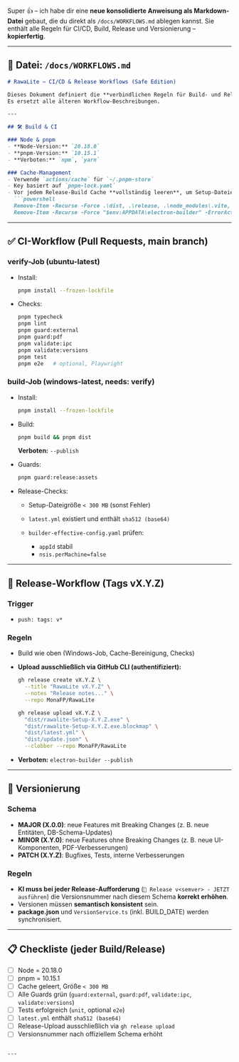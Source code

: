 Super 👍 – ich habe dir eine **neue konsolidierte Anweisung als Markdown-Datei** gebaut, die du direkt als `/docs/WORKFLOWS.md` ablegen kannst. Sie enthält alle Regeln für CI/CD, Build, Release und Versionierung – **kopierfertig**.

---

## 📄 Datei: `/docs/WORKFLOWS.md`

````markdown
# RawaLite – CI/CD & Release Workflows (Safe Edition)

Dieses Dokument definiert die **verbindlichen Regeln für Build- und Release-Workflows** von RawaLite.  
Es ersetzt alle älteren Workflow-Beschreibungen.

---

## 🛠️ Build & CI

### Node & pnpm
- **Node-Version:** `20.18.0`  
- **pnpm-Version:** `10.15.1`  
- **Verboten:** `npm`, `yarn`

### Cache-Management
- Verwende `actions/cache` für `~/.pnpm-store`  
- Key basiert auf `pnpm-lock.yaml`  
- Vor jedem Release-Build Cache **vollständig leeren**, um Setup-Dateien >300MB zu verhindern:
  ```powershell
  Remove-Item -Recurse -Force .\dist, .\release, .\node_modules\.vite, .\node_modules\.cache -ErrorAction SilentlyContinue
  Remove-Item -Recurse -Force "$env:APPDATA\electron-builder" -ErrorAction SilentlyContinue
````

---

## ✅ CI-Workflow (Pull Requests, main branch)

### verify-Job (ubuntu-latest)

* Install:

  ```bash
  pnpm install --frozen-lockfile
  ```
* Checks:

  ```bash
  pnpm typecheck
  pnpm lint
  pnpm guard:external
  pnpm guard:pdf
  pnpm validate:ipc
  pnpm validate:versions
  pnpm test
  pnpm e2e   # optional, Playwright
  ```

### build-Job (windows-latest, needs: verify)

* Install:

  ```bash
  pnpm install --frozen-lockfile
  ```
* Build:

  ```bash
  pnpm build && pnpm dist
  ```

  **Verboten:** `--publish`
* Guards:

  ```bash
  pnpm guard:release:assets
  ```
* Release-Checks:

  * Setup-Dateigröße `< 300 MB` (sonst Fehler)
  * `latest.yml` existiert und enthält `sha512 (base64)`
  * `builder-effective-config.yaml` prüfen:

    * `appId` stabil
    * `nsis.perMachine=false`

---

## 🚀 Release-Workflow (Tags vX.Y.Z)

### Trigger

* `push: tags: v*`

### Regeln

* Build wie oben (Windows-Job, Cache-Bereinigung, Checks)
* **Upload ausschließlich via GitHub CLI (authentifiziert):**

  ```bash
  gh release create vX.Y.Z \
    --title "RawaLite vX.Y.Z" \
    --notes "Release notes..." \
    --repo MonaFP/RawaLite

  gh release upload vX.Y.Z \
    "dist/rawalite-Setup-X.Y.Z.exe" \
    "dist/rawalite-Setup-X.Y.Z.exe.blockmap" \
    "dist/latest.yml" \
    "dist/update.json" \
    --clobber --repo MonaFP/RawaLite
  ```
* **Verboten:** `electron-builder --publish`

---

## 🔢 Versionierung

### Schema

* **MAJOR (X.0.0)**: neue Features mit Breaking Changes (z. B. neue Entitäten, DB-Schema-Updates)
* **MINOR (X.Y.0)**: neue Features ohne Breaking Changes (z. B. neue UI-Komponenten, PDF-Verbesserungen)
* **PATCH (X.Y.Z)**: Bugfixes, Tests, interne Verbesserungen

### Regeln

* **KI muss bei jeder Release-Aufforderung** (`🚀 Release v<semver> - JETZT ausführen`) die Versionsnummer nach diesem Schema **korrekt erhöhen**.
* Versionen müssen **semantisch konsistent** sein.
* **package.json** und `VersionService.ts` (inkl. BUILD_DATE) werden synchronisiert.

---

## 📋 Checkliste (jeder Build/Release)

* [ ] Node = 20.18.0
* [ ] pnpm = 10.15.1
* [ ] Cache geleert, Größe `< 300 MB`
* [ ] Alle Guards grün (`guard:external`, `guard:pdf`, `validate:ipc`, `validate:versions`)
* [ ] Tests erfolgreich (`unit`, optional `e2e`)
* [ ] `latest.yml` enthält `sha512 (base64)`
* [ ] Release-Upload ausschließlich via `gh release upload`
* [ ] Versionsnummer nach offiziellem Schema erhöht

```

---
